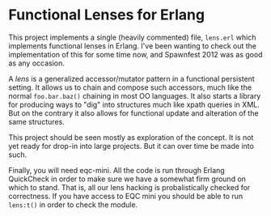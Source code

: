 Functional Lenses for Erlang
============================

This project implements a single (heavily commented) file, `lens.erl`
which implements functional lenses in Erlang. I've been wanting to
check out the implementation of this for some time now, and Spawnfest
2012 was as good as any occasion.

A *lens* is a generalized accessor/mutator pattern in a functional
persistent setting. It allows us to chain and compose such accessors,
much like the normal `foo.bar.baz()` chaining in most OO languages. It
also starts a library for producing ways to "dig" into structures much
like xpath queries in XML. But on the contrary it also allows for
functional update and alteration of the same structures.

This project should be seen mostly as exploration of the concept. It
is not yet ready for drop-in into large projects. But it can over time
be made into such.

Finally, you will need eqc-mini. All the code is run through Erlang
QuickCheck in order to make sure we have a somewhat firm ground on
which to stand. That is, all our lens hacking is probalistically
checked for correctness. If you have access to EQC mini you should be
able to run `lens:t()` in order to check the module.

